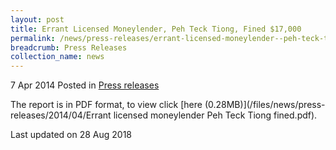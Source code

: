 ```yaml
---
layout: post
title: Errant Licensed Moneylender, Peh Teck Tiong, Fined $17,000
permalink: /news/press-releases/errant-licensed-moneylender--peh-teck-tiong--fined--17-000
breadcrumb: Press Releases
collection_name: news
---
```


7 Apr 2014 Posted in [Press releases](/news/press-releases)

The report is in PDF format, to view click [here (0.28MB)](/files/news/press-releases/2014/04/Errant licensed moneylender Peh Teck Tiong fined.pdf).

<p class="right-side-updated">Last updated on 28 Aug 2018</p>



